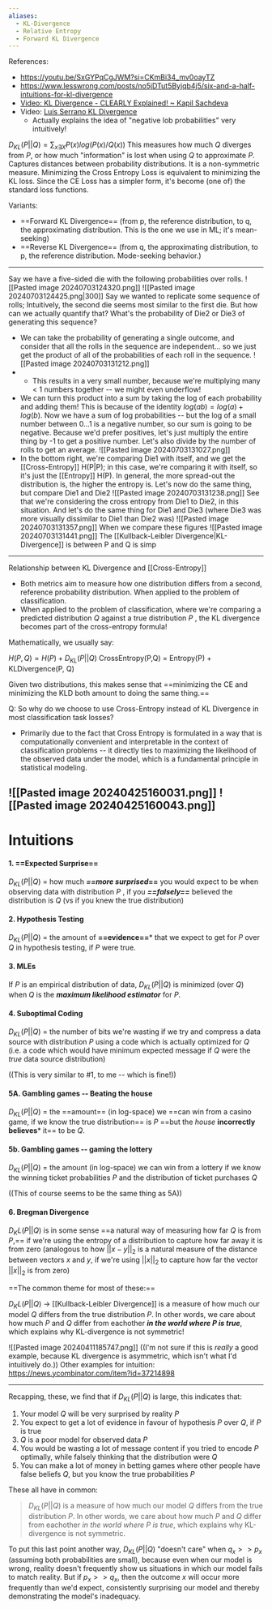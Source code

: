 ```yaml
---
aliases:
  - KL-Divergence
  - Relative Entropy
  - Forward KL Divergence
---
```

References:
- https://youtu.be/SxGYPqCgJWM?si=CKmBi34_mv0oayTZ
- https://www.lesswrong.com/posts/no5jDTut5Byjqb4j5/six-and-a-half-intuitions-for-kl-divergence
- [Video: KL Divergence - CLEARLY Explained! ~ Kapil Sachdeva](https://youtu.be/9_eZHt2qJs4?si=SveGupYXpPJ5VOHe)
- Video: [Luis Serrano KL Divergence](https://www.youtube.com/watch?v=sjgZxuCm_8Q&list=WL&index=24&t=9s)
	- Actually explains the idea of "negative lob probabilities" very intuitively!

$D_{KL}(P||Q) = \sum_{x\exists{X}}{P(x)log(P(x)/Q(x))}$ 
This measures how much $Q$ diverges from $P$, or how much "information" is lost when using $Q$ to approximate $P$.
Captures distances between probability distributions. It is a non-symmetric measure.
Minimizing the Cross Entropy Loss is equivalent to minimizing the KL loss. Since the CE Loss has a simpler form, it's become (one of) the standard loss functions.

Variants:
- ==Forward KL Divergence== (from p, the reference distribution, to q, the approximating distribution. This is the one we use in ML; it's mean-seeking)
- ==Reverse KL Divergence== (from q, the approximating distribution, to p, the reference distribution. Mode-seeking behavior.)

---

Say we have a five-sided die with the following probabilities over rolls.
![[Pasted image 20240703124320.png]]
![[Pasted image 20240703124425.png|300]]
Say we wanted to replicate some sequence of rolls; Intuitively, the second die seems most similar to the first die. But how can we actually quantify that? What's the probability of Die2 or Die3 of generating this sequence?
- We can take the probability of generating a single outcome, and consider that all the rolls in the sequence are independent... so we just get the product of all of the probabilities of each roll in the sequence. 
![[Pasted image 20240703131212.png]]
- - This results in a very small number, because we're multiplying many < 1 numbers together -- we might even underflow! 
- We can turn this product into a sum by taking the log of each probability and adding them! This is because of the identity $log(ab) = log(a) + log(b)$. Now we have a sum of log probabilities -- but the log of a small number between 0...1 is a negative number, so our sum is going to be negative. Because we'd prefer positives, let's just multiply the entire thing by -1 to get a positive number. Let's also divide by the number of rolls to get an average.
![[Pasted image 20240703131027.png]]
- In the bottom right, we're comparing Die1 with itself, and we get the [[Cross-Entropy]] H(P|P); in this case, we're comparing it with itself, so it's just the [[Entropy]] H(P). In general, the more spread-out the distribution is, the higher the entropy is.
Let's now do the same thing, but compare Die1 and Die2
![[Pasted image 20240703131238.png]]
See that we're considering the cross entropy from Die1 to Die2, in this situation.
And let's do the same thing for Die1 and Die3 (where Die3 was more visually dissimilar to Die1 than Die2 was)
![[Pasted image 20240703131357.png]]
When we compare these figures
![[Pasted image 20240703131441.png]]
The [[Kullback-Leibler Divergence|KL-Divergence]] is between P and Q is simp

- ---
Relationship between KL Divergence and [[Cross-Entropy]]
- Both metrics aim to measure how one distribution differs from a second, reference probability distribution. When applied to the problem of classification.
- When applied to the problem of classification, where we're comparing a predicted distribution $Q$ against a true distribution $P$ , the KL divergence becomes part of the cross-entropy formula!

Mathematically, we usually say:

$H(P, Q) = H(P) + D_{KL}(P||Q)$ 
CrossEntropy(P,Q) = Entropy(P) + KLDivergence(P, Q)

Given two distributions, this makes sense that ==minimizing the CE and minimizing the KLD both amount to doing the same thing.==

Q: So why do we choose to use Cross-Entropy instead of KL Divergence in most classification task losses?
- Primarily due to the fact that Cross Entropy is formulated in a way that is computationally convenient and interpretable in the context of classification problems -- it directly ties to maximizing the likelihood of the observed data under the model, which is a fundamental principle in statistical modeling.


![[Pasted image 20240425160031.png]]
![[Pasted image 20240425160043.png]]
----

# Intuitions
#### 1. ==Expected Surprise==

$D_{KL}(P||Q)$  = how much ***==more surprised*==** you would expect to be when observing data with distribution $P$ , if you ***==falsely==*** believed the distribution is $Q$ (vs if you knew the true distribution)

#### 2. Hypothesis Testing

$D_{KL}(P||Q)$  = the amount of **==evidence==*** that we expect to get for $P$ over $Q$ in hypothesis testing, if $P$ were true.

#### 3. MLEs

If $P$ is an empirical distribution of data, $D_{KL}(P||Q)$ is minimized (over $Q$) when $Q$ is the ***maximum likelihood estimator*** for $P$.

#### 4. Suboptimal Coding

$D_{KL}(P||Q)$  = the number of bits we're wasting if we try and compress a data source with distribution $P$ using a code which is actually optimized for $Q$ (i.e. a code which would have minimum expected message if $Q$ were the *true* data source distribution)

((This is very similar to #1, to me -- which is fine!))

#### 5A. Gambling games -- Beating the house

$D_{KL}(P||Q)$  = the ==amount== (in log-space) we ==can win from a casino game, if we know the true distribution== is $P$ ==but the *house* **incorrectly believes*** it== to be $Q$.

#### 5b. Gambling games -- gaming the lottery

$D_{KL}(P||Q)$  = the amount (in log-space) we can win from a lottery if we know the winning ticket probabilities $P$ and the distribution of ticket purchases $Q$

((This of course seems to be the same thing as 5A))

#### 6. Bregman Divergence

$D_KL(P||Q)$ is in some sense ==a natural way of measuring how far $Q$ is from $P$,== if we're using the entropy of a distribution to capture how far away it is from zero (analogous to how $||x - y||_2$ is a natural measure of the distance between vectors $x$ and $y$, if we're using $||x||_2$ to capture how far the vector $||x||_2$ is from zero)


==The common theme for most of these:==

$D_KL(P||Q)$  -> [[Kullback-Leibler Divergence]] is a measure of how much our model $Q$ differs from the true distribution $P$. In other words, we care about how much $P$ and $Q$ differ from eachother ***in the world where P is true***, which explains why KL-divergence is not symmetric!


![[Pasted image 20240411185747.png]]
((I'm not sure if this is *really* a good example, because KL divergence is asymmetric, which isn't what I'd intuitively do.))
Other examples for intuition: https://news.ycombinator.com/item?id=37214898


---

Recapping, these, we find that if $D_{KL}(P||Q)$ is large, this indicates that:
1. Your model $Q$ will be very surprised by reality $P$
2. You expect to get a lot of evidence in favour of hypothesis $P$ over $Q$, if $P$ is true
3. $Q$ is a poor model for observed data $P$ 
4. You would be wasting a lot of message content if you tried to encode $P$ optimally, while falsely thinking that the distribution were $Q$ 
5. You can make a lot of money in betting games where other people have false beliefs $Q$, but you know the true probabilities $P$

These all have in common:
> $D_{KL}(P||Q)$ is a measure of how much our model $Q$ differs from the true distribution $P$. In other words, we care about how much $P$ and $Q$ differ from eachother *in the world where $P$ is true*, which explains why KL-divergence is not symmetric.

To put this last point another way, $D_{KL}(P||Q)$  "doesn't care" when $q_x >> p_x$ (assuming both probabilities are small), because even when our model is wrong, reality doesn't frequently show us situations in which our model fails to match reality. But if $p_x >> q_x$, then the outcome $x$ will occur more frequently than we'd expect, consistently surprising our model and thereby demonstrating the model's inadequacy.
